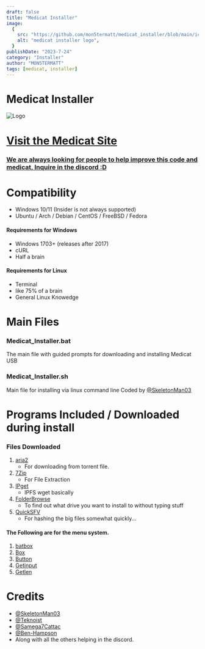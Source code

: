 ```yaml
---
draft: false
title: "Medicat Installer"
image:
  {
    src: "https://github.com/mon5termatt/medicat_installer/blob/main/icon.png?raw=true",
    alt: "medicat installer logo",
  }
publishDate: "2023-7-24"
category: "Installer"
author: "MON5TERMATT"
tags: [medicat, installer]
---
```


# Medicat Installer
![Logo](icon.png)

# [Visit the Medicat Site](https://medicatusb.com/)

### [We are always looking for people to help improve this code and medicat, Inquire in the discord :D](https://discord.gg/medicat)

# Compatibility
* Windows 10/11 (Insider is not always supported)
* Ubuntu / Arch / Debian / CentOS / FreeBSD / Fedora

#### Requirements for Windows
* Windows 1703+ (releases after 2017)
* cURL
* Half a brain

#### Requirements for Linux
* Terminal
* like 75% of a brain
* General Linux Knowedge 

# Main Files
### Medicat_Installer.bat
The main file with guided prompts for downloading and installing Medicat USB

### Medicat_Installer.sh
Main file for installing via linux command line
Coded by [@SkeletonMan03](https://github.com/SkeletonMan03)

# Programs Included / Downloaded during install

  ### Files Downloaded
  
  1. [aria2](https://github.com/aria2/aria2)
      * For downloading from torrent file.
  2. [7Zip](https://www.7-zip.org/)
      * For File Extraction
  3. [IPget](https://github.com/ipfs/ipget)
      * IPFS wget basically
  4. [FolderBrowse](https://github.com/TheBATeam/FolderBrowse-by-Fatih-Kodak)
      * To find out what drive you want to install to without typing stuff
  5. [QuickSFV](http://www.quicksfv.org/)
      * For hashing the big files somewhat quickly...
      
  #### The Following are for the menu system.
  1. [batbox](https://github.com/TheBATeam/BATBOX-An-Awesome-Batch-Plugin)
  2. [Box](https://github.com/TheBATeam/Box-Function-2.0)
  3. [Button](https://github.com/TheBATeam/Button-Function-2.0-by-Kvc)
  4. [Getinput](https://github.com/TheBATeam/GetInput-By-Aacini)
  5. [Getlen](https://github.com/TheBATeam/Getlen-Function-2.0-by-Kvc)

# Credits
* [@SkeletonMan03](https://github.com/SkeletonMan03)
* [@Teknoist](https://github.com/Teknoist)
* [@Samega7Cattac](https://github.com/Samega7Cattac)
* [@Ben-Hampson](https://github.com/Ben-Hampson)
* Along with all the others helping in the discord.
